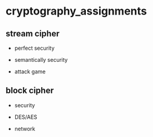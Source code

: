 # cryptography_assignments

## stream cipher

- perfect security

- semantically security

- attack game

## block cipher

- security 

- DES/AES

- network

